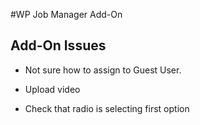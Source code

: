 #WP Job Manager Add-On

## Add-On Issues

* Not sure how to assign to Guest User.

* Upload video

* Check that radio is selecting first option